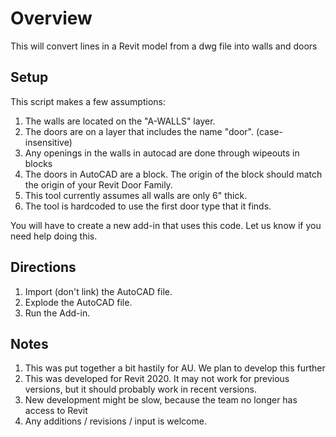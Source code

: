 # Overview
This will convert lines in a Revit model from a dwg file into walls and doors

## Setup
This script makes a few assumptions:
1. The walls are located on the "A-WALLS" layer.
2. The doors are on a layer that includes the name "door". (case-insensitive)
3. Any openings in the walls in autocad are done through wipeouts in blocks
4. The doors in AutoCAD are a block. The origin of the block should match the origin of your Revit Door Family.
5. This tool currently assumes all walls are only 6" thick.
6. The tool is hardcoded to use the first door type that it finds.

You will have to create a new add-in that uses this code.  Let us know if you need help doing this.

## Directions
1. Import (don't link) the AutoCAD file.
2. Explode the AutoCAD file.
3. Run the Add-in.

## Notes	
1. This was put together a bit hastily for AU.  We plan to develop this further
2. This was developed for Revit 2020.  It may not work for previous versions, but it should probably work in recent versions.
3. New development might be slow, because the team no longer has access to Revit
4. Any additions / revisions / input is welcome. 
